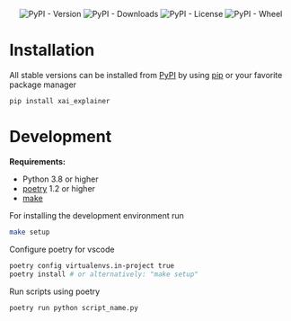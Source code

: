 <div align="center">

![PyPI - Version](https://img.shields.io/pypi/v/xai_explainer)
![PyPI - Downloads](https://img.shields.io/pypi/dm/xai_explainer)
![PyPI - License](https://img.shields.io/pypi/l/xai_explainer?color=brightgreen)
![PyPI - Wheel](https://img.shields.io/pypi/wheel/xai_explainer)

</div>

# Installation

All stable versions can be installed from [PyPI] by using [pip] or your favorite package manager

    pip install xai_explainer

# Development

**Requirements:**
- Python 3.8 or higher
- [poetry] 1.2 or higher
- [make]

For installing the development environment run

```bash
make setup
```

Configure poetry for vscode
```bash
poetry config virtualenvs.in-project true
poetry install # or alternatively: "make setup"
```

Run scripts using poetry
```bash
poetry run python script_name.py
```

[make]: https://www.gnu.org/software/make/
[pip]: https://pypi.org/project/pip/
[poetry]: https://python-poetry.org/
[pypi]: https://pypi.org/